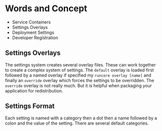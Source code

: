 # Words and Concept


- Service Containers
- Settings Overlays
- Deployment Settings
- Developer Registration



## Settings Overlays

The settings system creates several overlay files. These can work together to create a complex system of settings. The `default` overlay is loaded first followed by a named overlay if specified my `runcore overlay [name]` and finally an `override` overlay which forces the settings to be overridden. The `override` overlay is not really much. But it is helpful when packaging your application for redistribution.

## Settings Format

Each setting is named with a category then a dot then a name followed by a colon and the value of the setting. There are several default categories.



